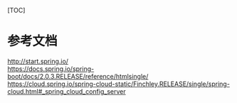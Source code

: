 [TOC]

# 参考文档
http://start.spring.io/  
https://docs.spring.io/spring-boot/docs/2.0.3.RELEASE/reference/htmlsingle/  
https://cloud.spring.io/spring-cloud-static/Finchley.RELEASE/single/spring-cloud.html#_spring_cloud_config_server  

